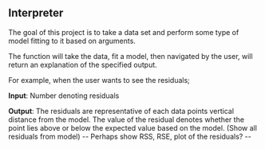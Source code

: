 ## Interpreter

The goal of this project is to take a data set and perform some type of model fitting to it based on arguments. 

The function will take the data, fit a model, then navigated by the user, will return an explanation of the specified output.

For example, when the user wants to see the residuals;
  
  **Input**: Number denoting residuals
  
  **Output**: The residuals are representative of each data points vertical distance from the model.
          The value of the residual denotes whether the point lies above or below the expected value based on the model.
          (Show all residuals from model) -- Perhaps show RSS, RSE, plot of the residuals? --
          
